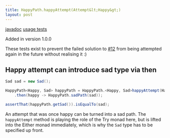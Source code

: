 ```yaml
---
title: HappyPath.happyAttempt(Attempt&lt;Happy&gt;)
layout: post
---
```

[javadoc](https://oss.sonatype.org/service/local/repositories/releases/archive/io/github/theangrydev/business-flows/10.1.12/business-flows-10.1.12-javadoc.jar/!/io/github/theangrydev/businessflows/HappyPath.html#happyAttempt-io.github.theangrydev.businessflows.Attempt-) [usage tests](https://github.com/theangrydev/business-flows/blob/master/src/test/java/api/HappyAttemptApiTest.java)

Added in version 1.0.0

These tests exist to prevent the failed solution to <a href="https://github.com/theangrydev/business-flows/issues/12">#12</a>
from being attempted again in the future without realising it :)

## Happy attempt can introduce sad type via then
```java
Sad sad = new Sad();

HappyPath<Happy, Sad> happyPath = HappyPath.<Happy, Sad>happyAttempt(Happy::new)
    .then(happy -> HappyPath.sadPath(sad));

assertThat(happyPath.getSad()).isEqualTo(sad);
```
An attempt that was once happy can be turned into a sad path.
The `happyAttempt` method is playing the role of the Try monad here, but is lifted into the Either monad immediately, which is why the `Sad` type has to be specified up front.

